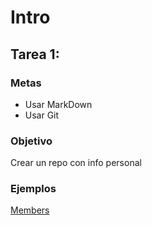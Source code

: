 # Intro

## Tarea 1:

### Metas

- Usar MarkDown
- Usar Git

### Objetivo

Crear un repo con info personal

### Ejemplos

[Members][Members]

[Members]: https://github.com/Tel2k15/Members